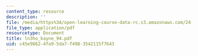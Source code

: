 ```yaml
---
content_type: resource
description: ''
file: /media/https%3A/open-learning-course-data-rc.s3.amazonaws.com/24-951-introduction-to-syntax-fall-2003/c45e98624fa95da7f4983542115f7643_ln3ho_kayne_94.pdf
file_type: application/pdf
resourcetype: Document
title: ln3ho_kayne_94.pdf
uid: c45e9862-4fa9-5da7-f498-3542115f7643
---
```


